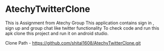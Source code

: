 # AtechyTwitterClone

This is Assignment from Atechy Group
This application contains sign in , sign up and group chat like twitter functionality
To check code and run this apk clone this project and run it on android studio.

Clone Path - https://github.com/shital1608/AtechyTwitterClone.git
